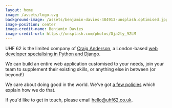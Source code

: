 ```yaml
---
layout: home
image: /assets/logo.svg
background-image: /assets/benjamin-davies-484913-unsplash.optimised.jpg
image-position: center
image-credit-name: Benjamin Davies
image-credit-url: https://unsplash.com/photos/Oja2ty_9ZLM
---
```


UHF 62 is the limited company of [Craig Anderson](/about/craig), a London-based [web developer specialising in Python and Django](/what-we-do).

We can build an entire web application customised to your needs, join your team to supplement their existing skills, or anything else in between (or beyond!)

We care about doing good in the world. We've got [a few policies](/policies) which explain how we do that.

If you'd like to get in touch, please email [hello@uhf62.co.uk](mailto:hello@uhf62.co.uk).
